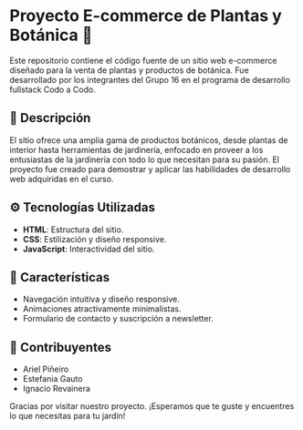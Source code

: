 # Proyecto E-commerce de Plantas y Botánica 🌿

Este repositorio contiene el código fuente de un sitio web e-commerce diseñado para la venta de plantas y productos de botánica. Fue desarrollado por los integrantes del Grupo 16 en el programa de desarrollo fullstack Codo a Codo.

## 📝 Descripción

El sitio ofrece una amplia gama de productos botánicos, desde plantas de interior hasta herramientas de jardinería, enfocado en proveer a los entusiastas de la jardinería con todo lo que necesitan para su pasión. El proyecto fue creado para demostrar y aplicar las habilidades de desarrollo web adquiridas en el curso.

## ⚙ Tecnologías Utilizadas

- **HTML**: Estructura del sitio.
- **CSS**: Estilización y diseño responsive.
- **JavaScript**: Interactividad del sitio.

## 🌟 Características

- Navegación intuitiva y diseño responsive.
- Animaciones atractivamente minimalistas.
- Formulario de contacto y suscripción a newsletter.

## 🤝 Contribuyentes

- Ariel Piñeiro
- Estefania Gauto
- Ignacio Revainera

Gracias por visitar nuestro proyecto. ¡Esperamos que te guste y encuentres lo que necesitas para tu jardín!
